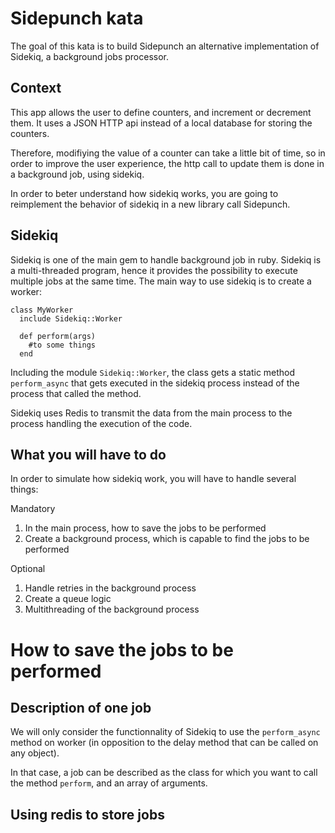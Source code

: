 # Sidepunch kata

The goal of this kata is to build Sidepunch an alternative implementation of Sidekiq, a background jobs processor.

## Context

This app allows the user to define counters, and increment or decrement them. It uses a JSON HTTP api instead of a local database for storing the counters.

Therefore, modifiying the value of a counter can take a little bit of time, so in order to improve the user experience, the http call to update them is done in a background job, using sidekiq.

In order to beter understand how sidekiq works, you are going to reimplement the behavior of sidekiq in a new library call Sidepunch.


## Sidekiq

Sidekiq is one of the main gem to handle background job in ruby. Sidekiq is a multi-threaded program, hence it provides the possibility to execute multiple jobs at the same time.
The main way to use sidekiq is to create a worker:

```
class MyWorker
  include Sidekiq::Worker

  def perform(args)
    #to some things
  end
```

Including the module `Sidekiq::Worker`, the class gets a static method `perform_async` that gets executed in the sidekiq process instead of the process that called the method.

Sidekiq uses Redis to transmit the data from the main process to the process handling the execution of the code.

## What you will have to do

In order to simulate how sidekiq work, you will have to handle several things:

Mandatory
1. In the main process, how to save the jobs to be performed
2. Create a background process, which is capable to find the jobs to be performed

Optional
1. Handle retries in the background process
2. Create a queue logic
3. Multithreading of the background process


# How to save the jobs to be performed

## Description of one job

We will only consider the functionnality of Sidekiq to use the `perform_async` method on worker (in opposition to the delay method that can be called on any object).

In that case, a job can be described as the class for which you want to call the method `perform`, and an array of arguments.

## Using redis to store jobs
